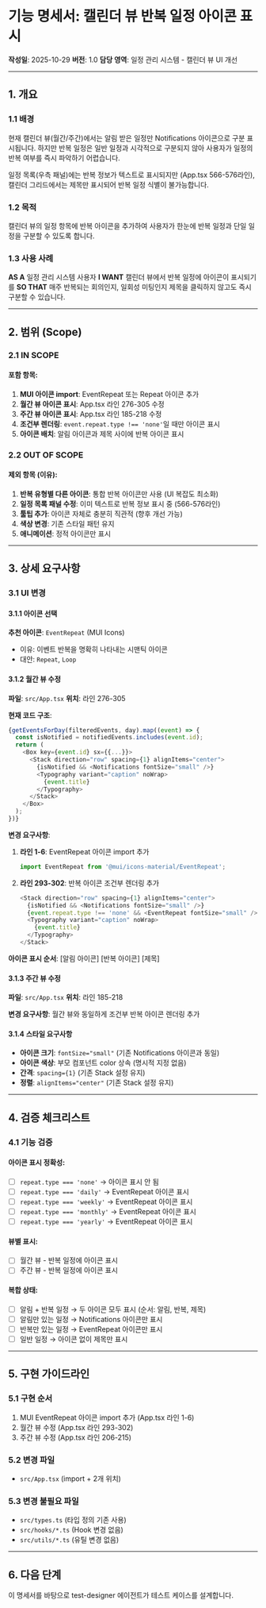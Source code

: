 # 기능 명세서: 캘린더 뷰 반복 일정 아이콘 표시

**작성일**: 2025-10-29
**버전**: 1.0
**담당 영역**: 일정 관리 시스템 - 캘린더 뷰 UI 개선

---

## 1. 개요

### 1.1 배경
현재 캘린더 뷰(월간/주간)에서는 알림 받은 일정만 Notifications 아이콘으로 구분 표시됩니다. 하지만 반복 일정은 일반 일정과 시각적으로 구분되지 않아 사용자가 일정의 반복 여부를 즉시 파악하기 어렵습니다.

일정 목록(우측 패널)에는 반복 정보가 텍스트로 표시되지만 (App.tsx 566-576라인), 캘린더 그리드에서는 제목만 표시되어 반복 일정 식별이 불가능합니다.

### 1.2 목적
캘린더 뷰의 일정 항목에 반복 아이콘을 추가하여 사용자가 한눈에 반복 일정과 단일 일정을 구분할 수 있도록 합니다.

### 1.3 사용 사례

**AS A** 일정 관리 시스템 사용자
**I WANT** 캘린더 뷰에서 반복 일정에 아이콘이 표시되기를
**SO THAT** 매주 반복되는 회의인지, 일회성 미팅인지 제목을 클릭하지 않고도 즉시 구분할 수 있습니다.

---

## 2. 범위 (Scope)

### 2.1 IN SCOPE

#### 포함 항목:
1. **MUI 아이콘 import**: EventRepeat 또는 Repeat 아이콘 추가
2. **월간 뷰 아이콘 표시**: App.tsx 라인 276-305 수정
3. **주간 뷰 아이콘 표시**: App.tsx 라인 185-218 수정
4. **조건부 렌더링**: `event.repeat.type !== 'none'`일 때만 아이콘 표시
5. **아이콘 배치**: 알림 아이콘과 제목 사이에 반복 아이콘 표시

### 2.2 OUT OF SCOPE

#### 제외 항목 (이유):
1. **반복 유형별 다른 아이콘**: 통합 반복 아이콘만 사용 (UI 복잡도 최소화)
2. **일정 목록 패널 수정**: 이미 텍스트로 반복 정보 표시 중 (566-576라인)
3. **툴팁 추가**: 아이콘 자체로 충분히 직관적 (향후 개선 가능)
4. **색상 변경**: 기존 스타일 패턴 유지
5. **애니메이션**: 정적 아이콘만 표시

---

## 3. 상세 요구사항

### 3.1 UI 변경

#### 3.1.1 아이콘 선택

**추천 아이콘**: `EventRepeat` (MUI Icons)
- 이유: 이벤트 반복을 명확히 나타내는 시맨틱 아이콘
- 대안: `Repeat`, `Loop`

#### 3.1.2 월간 뷰 수정

**파일**: `src/App.tsx`
**위치**: 라인 276-305

**현재 코드 구조**:
```typescript
{getEventsForDay(filteredEvents, day).map((event) => {
  const isNotified = notifiedEvents.includes(event.id);
  return (
    <Box key={event.id} sx={{...}}>
      <Stack direction="row" spacing={1} alignItems="center">
        {isNotified && <Notifications fontSize="small" />}
        <Typography variant="caption" noWrap>
          {event.title}
        </Typography>
      </Stack>
    </Box>
  );
})}
```

**변경 요구사항**:
1. **라인 1-6**: EventRepeat 아이콘 import 추가
   ```typescript
   import EventRepeat from '@mui/icons-material/EventRepeat';
   ```

2. **라인 293-302**: 반복 아이콘 조건부 렌더링 추가
   ```typescript
   <Stack direction="row" spacing={1} alignItems="center">
     {isNotified && <Notifications fontSize="small" />}
     {event.repeat.type !== 'none' && <EventRepeat fontSize="small" />}
     <Typography variant="caption" noWrap>
       {event.title}
     </Typography>
   </Stack>
   ```

**아이콘 표시 순서**:
[알림 아이콘] [반복 아이콘] [제목]

#### 3.1.3 주간 뷰 수정

**파일**: `src/App.tsx`
**위치**: 라인 185-218

**변경 요구사항**:
월간 뷰와 동일하게 조건부 반복 아이콘 렌더링 추가

#### 3.1.4 스타일 요구사항

- **아이콘 크기**: `fontSize="small"` (기존 Notifications 아이콘과 동일)
- **아이콘 색상**: 부모 컴포넌트 color 상속 (명시적 지정 없음)
- **간격**: `spacing={1}` (기존 Stack 설정 유지)
- **정렬**: `alignItems="center"` (기존 Stack 설정 유지)

---

## 4. 검증 체크리스트

### 4.1 기능 검증

#### 아이콘 표시 정확성:
- [ ] `repeat.type === 'none'` → 아이콘 표시 안 됨
- [ ] `repeat.type === 'daily'` → EventRepeat 아이콘 표시
- [ ] `repeat.type === 'weekly'` → EventRepeat 아이콘 표시
- [ ] `repeat.type === 'monthly'` → EventRepeat 아이콘 표시
- [ ] `repeat.type === 'yearly'` → EventRepeat 아이콘 표시

#### 뷰별 표시:
- [ ] 월간 뷰 - 반복 일정에 아이콘 표시
- [ ] 주간 뷰 - 반복 일정에 아이콘 표시

#### 복합 상태:
- [ ] 알림 + 반복 일정 → 두 아이콘 모두 표시 (순서: 알림, 반복, 제목)
- [ ] 알림만 있는 일정 → Notifications 아이콘만 표시
- [ ] 반복만 있는 일정 → EventRepeat 아이콘만 표시
- [ ] 일반 일정 → 아이콘 없이 제목만 표시

---

## 5. 구현 가이드라인

### 5.1 구현 순서
1. MUI EventRepeat 아이콘 import 추가 (App.tsx 라인 1-6)
2. 월간 뷰 수정 (App.tsx 라인 293-302)
3. 주간 뷰 수정 (App.tsx 라인 206-215)

### 5.2 변경 파일
- `src/App.tsx` (import + 2개 위치)

### 5.3 변경 불필요 파일
- `src/types.ts` (타입 정의 기존 사용)
- `src/hooks/*.ts` (Hook 변경 없음)
- `src/utils/*.ts` (유틸 변경 없음)

---

## 6. 다음 단계

이 명세서를 바탕으로 test-designer 에이전트가 테스트 케이스를 설계합니다.